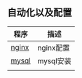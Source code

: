 ## 自动化以及配置



| 程序                                     | 描述      |
| ---------------------------------------- | --------- |
| [nginx](/src/Automation/nginx) | nginx配置 |
| [mysql](/src/Automation/mysql) | mysql安装 |
|                                          |           |


